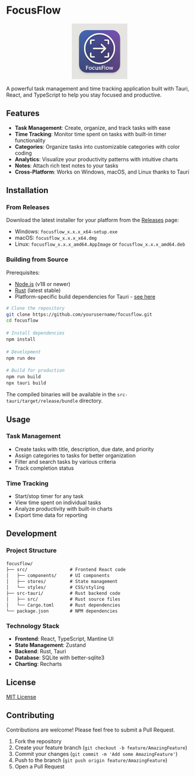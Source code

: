 # FocusFlow

<p align="center">
  <img src="FocusFlow.png" alt="FocusFlow Logo" width="150" height="150">
</p>

A powerful task management and time tracking application built with Tauri, React, and TypeScript to help you stay focused and productive.

## Features

- **Task Management**: Create, organize, and track tasks with ease
- **Time Tracking**: Monitor time spent on tasks with built-in timer functionality
- **Categories**: Organize tasks into customizable categories with color coding
- **Analytics**: Visualize your productivity patterns with intuitive charts
- **Notes**: Attach rich text notes to your tasks
- **Cross-Platform**: Works on Windows, macOS, and Linux thanks to Tauri

## Installation

### From Releases

Download the latest installer for your platform from the [Releases](https://github.com/yourusername/focusflow/releases) page:

- Windows: `focusflow_x.x.x_x64-setup.exe`
- macOS: `focusflow_x.x.x_x64.dmg`
- Linux: `focusflow_x.x.x_amd64.AppImage` or `focusflow_x.x.x_amd64.deb`

### Building from Source

Prerequisites:
- [Node.js](https://nodejs.org/) (v18 or newer)
- [Rust](https://www.rust-lang.org/tools/install) (latest stable)
- Platform-specific build dependencies for Tauri - [see here](https://tauri.app/v1/guides/getting-started/prerequisites)

```bash
# Clone the repository
git clone https://github.com/yourusername/focusflow.git
cd focusflow

# Install dependencies
npm install

# Development
npm run dev

# Build for production
npm run build
npx tauri build
```

The compiled binaries will be available in the `src-tauri/target/release/bundle` directory.

## Usage

### Task Management

- Create tasks with title, description, due date, and priority
- Assign categories to tasks for better organization
- Filter and search tasks by various criteria
- Track completion status

### Time Tracking

- Start/stop timer for any task
- View time spent on individual tasks
- Analyze productivity with built-in charts
- Export time data for reporting

## Development

### Project Structure

```
focusflow/
├── src/                # Frontend React code
│   ├── components/     # UI components
│   ├── stores/         # State management
│   └── styles/         # CSS/styling
├── src-tauri/          # Rust backend code
│   ├── src/            # Rust source files
│   └── Cargo.toml      # Rust dependencies
└── package.json        # NPM dependencies
```

### Technology Stack

- **Frontend**: React, TypeScript, Mantine UI
- **State Management**: Zustand
- **Backend**: Rust, Tauri
- **Database**: SQLite with better-sqlite3
- **Charting**: Recharts

## License

[MIT License](LICENSE)

## Contributing

Contributions are welcome! Please feel free to submit a Pull Request.

1. Fork the repository
2. Create your feature branch (`git checkout -b feature/AmazingFeature`)
3. Commit your changes (`git commit -m 'Add some AmazingFeature'`)
4. Push to the branch (`git push origin feature/AmazingFeature`)
5. Open a Pull Request
